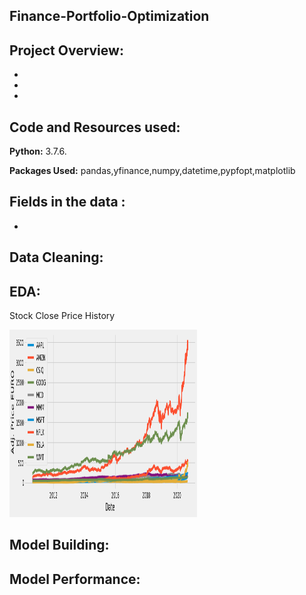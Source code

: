 ## Finance-Portfolio-Optimization
## Project Overview:
- 
- 
- 
## Code and Resources used:
**Python:** 3.7.6.

**Packages Used:** pandas,yfinance,numpy,datetime,pypfopt,matplotlib

## Fields in the data :
- 
## Data Cleaning:


## EDA:

Stock Close Price History

<img src='portfolio adj. close price history.png' width='300' height='300'>




## Model Building:


## Model Performance:



